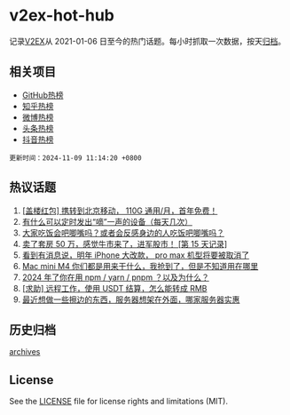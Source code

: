 # v2ex-hot-hub

 记录[V2EX](https://www.v2ex.com/)从 2021-01-06 日至今的热门话题。每小时抓取一次数据，按天[归档](archives)。
 
 ## 相关项目

- [GitHub热榜](https://github.com/lonnyzhang423/github-hot-hub)
- [知乎热榜](https://github.com/lonnyzhang423/zhihu-hot-hub)
- [微博热榜](https://github.com/lonnyzhang423/weibo-hot-hub)
- [头条热榜](https://github.com/lonnyzhang423/toutiao-hot-hub)
- [抖音热榜](https://github.com/lonnyzhang423/douyin-hot-hub)


 `更新时间：2024-11-09 11:14:20 +0800`

## 热议话题

1. [[盖楼红包] 携转到北京移动， 110G 通用/月，首年免费！](https://www.v2ex.com/t/1087712)
1. [有什么可以定时发出“嘀”一声的设备（每天几次）](https://www.v2ex.com/t/1087737)
1. [大家吃饭会吧唧嘴吗？或者会反感身边的人吃饭吧唧嘴吗？](https://www.v2ex.com/t/1087753)
1. [卖了套房 50 万，感觉牛市来了，进军股市！ [第 15 天记录]](https://www.v2ex.com/t/1087677)
1. [看到有消息说，明年 iPhone 大改款， pro max 机型将要被取消了](https://www.v2ex.com/t/1087748)
1. [Mac mini M4 你们都是用来干什么，我抢到了，但是不知道用在哪里](https://www.v2ex.com/t/1087794)
1. [2024 年了你在用 npm / yarn / pnpm ？以及为什么？](https://www.v2ex.com/t/1087782)
1. [[求助] 远程工作，使用 USDT 结算，怎么能转成 RMB](https://www.v2ex.com/t/1087728)
1. [最近想做一些擦边的东西，服务器想架在外面，哪家服务器实惠](https://www.v2ex.com/t/1087772)

## 历史归档

[archives](archives)

## License

See the [LICENSE](LICENSE) file for license rights and limitations (MIT).
